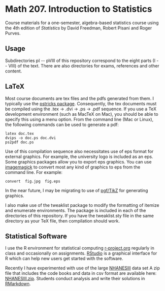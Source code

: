 # Math 207.  Introduction to Statistics 

Course materials for a one-semester, algebra-based statistics course using
the 4th edition of *Statistics* by David Freedman, Robert Pisani and Roger Purves.

## Usage

Subdirectories pI -- pVIII of this repository
correspond to the eight parts (I -- VIII) of the text.
There are also directories for exams, references and other content.

## LaTeX

Most course documents are tex files and the pdfs generated from them.
I typically use the [pstricks package](https://ctan.org/pkg/pstricks-base?lang=en).
Consequently, the tex documents must be compiled using the .tex -> .dvi -> .ps -> .pdf
sequence.  If you use a TeX development environment (such as MacTeX on Mac), you should
be able to specify this using a menu option.  From the command line (Mac or Linux), the
following commands can be used to generate a pdf:

```
latex doc.tex
dvips -o doc.ps doc.dvi
ps2pdf doc.ps
```

Use of this compilation sequence also necessitates use of eps format for external graphics.
For example, the university logo is included as an eps.
Some graphics packages allow you to export eps graphics.  You can use
[imagemagick](https://imagemagick.org) to convert most any kind of graphics to eps
from the command line.  For example:

```
convert  fig.jpg  fig.eps
```

In the near future, I may be migrating to use of [pgf/TikZ](https://en.wikipedia.org/wiki/PGF/TikZ)
for generating graphics.

I also make use of the tweaklist package to modify the formatting of itemize and enumerate
environments.  The package is included in each of the directories of this repository.  If
you have the tweaklist.sty file in the same directory as your TeX file, then compilation
should work.

## Statistical Software

I use the R environment for statistical computing [r-project.org](http://www.r-project.org)
regularly in class and occasionally on assignments.  [RStudio](https://rstudio.com) is a
graphical interface for R which can help new users get started with the software.

Recently I have experimented with use of the large
[NHANESIII](https://wwwn.cdc.gov/nchs/nhanes/nhanes3) data set
A zip file that includes the code books and data in csv format
are available here:
[NHANESIII.zip](https://drive.google.com/open?id=1S9FDJF15gQxpc_zat2LsofS73TNMm_cF).
Students conduct analysis and write their solutions in
[RMarkdown](https://rmarkdown.rstudio.com).





